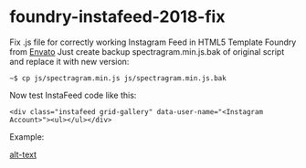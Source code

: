 # foundry-instafeed-2018-fix
Fix .js file for correctly working Instagram Feed in HTML5 Template Foundry from [Envato](https://themeforest.net/item/foundry-multipurpose-html-variant-page-builder/11562108)
Just create backup spectragram.min.js.bak of original script and replace it with new version:

`~$ cp js/spectragram.min.js js/spectragram.min.js.bak`

Now test InstaFeed code like this:

`<div class="instafeed grid-gallery" data-user-name="<Instagram Account>"><ul></ul></div>`

Example:

[alt-text](https://github.com/a-zazell/foundry-instafeed-2018-fix/raw/master/Снимок%20экрана%202018-05-21%20в%2016.25.48.png "Instafeed")

